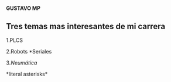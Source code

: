 #### GUSTAVO MP



## Tres temas mas interesantes de mi carrera

1.PLCS

2.Robots
  *Seriales
  
3.*Neumática*

\*literal asterisks\*

